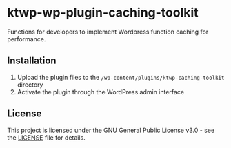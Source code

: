# ktwp-wp-plugin-caching-toolkit

Functions for developers to implement Wordpress function caching for performance.

## Installation

1. Upload the plugin files to the `/wp-content/plugins/ktwp-caching-toolkit` directory
2. Activate the plugin through the WordPress admin interface

## License

This project is licensed under the GNU General Public License v3.0 - see the [LICENSE](LICENSE) file for details.
